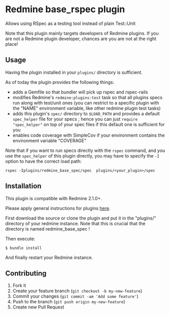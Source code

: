 Redmine base_rspec plugin
======================

Allows using RSpec as a testing tool instead of plain Test::Unit

Note that this plugin mainly targets developers of Redmine plugins. If you
are not a Redmine plugin developer, chances are you are not at the right
place!

Usage
-----

Having the plugin installed in your `plugins/` directory is sufficient.

As of today the plugin provides the following things:
- adds a Gemfile so that bundler will pick up rspec and rspec-rails
- modifies Redmine's `redmine:plugins:test` task so that all plugins specs run along with test/unit ones (you can restrict to a specific plugin with the "NAME" environment variable, like other redmine plugin test tasks)
- adds this plugin's `spec/` directory to `$LOAD_PATH` and provides a default `spec_helper` file for your specs ; hence you can just `require "spec_helper"` on top of your spec files if this default one is sufficient for you
- enables code coverage with SimpleCov if your environment contains the environment variable "COVERAGE"

Note that if you want to run specs directly with the `rspec` command, and you use the `spec_helper` of this plugin directly, you may have to specify the `-I` option to have the correct load path:

    rspec -Iplugins/redmine_base_spec/spec  plugins/<your_plugin>/spec

Installation
------------

This plugin is compatible with Redmine 2.1.0+.

Please apply general instructions for plugins [here](http://www.redmine.org/wiki/redmine/Plugins).

First download the source or clone the plugin and put it in the "plugins/" directory of your redmine instance. Note that this is crucial that the directory is named redmine_base_spec !

Then execute:

    $ bundle install

And finally restart your Redmine instance.


Contributing
------------

1. Fork it
2. Create your feature branch (`git checkout -b my-new-feature`)
3. Commit your changes (`git commit -am 'Add some feature'`)
4. Push to the branch (`git push origin my-new-feature`)
5. Create new Pull Request
